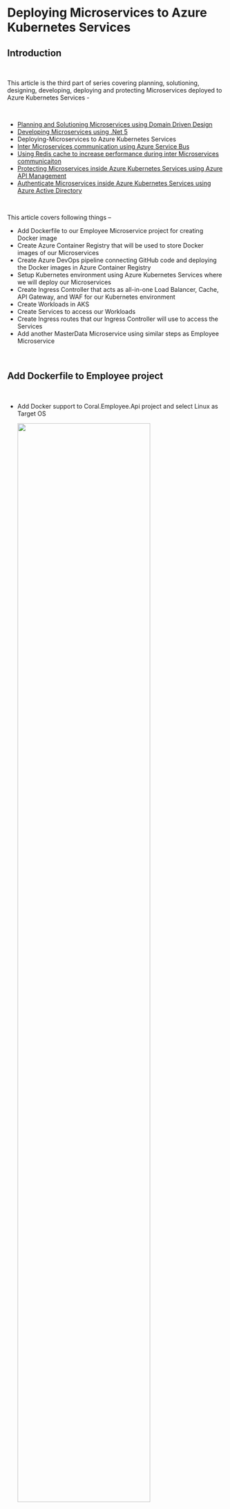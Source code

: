 # Deploying Microservices to Azure Kubernetes Services

## Introduction ##

<br />

This article is the third part of series covering planning, solutioning, designing, developing, deploying and protecting Microservices deployed to Azure Kubernetes Services -

<br />

- [Planning and  Solutioning Microservices using Domain Driven Design](https://github.com/AmanpreetSingh-GitHub/Planning-and-Solutioning-Microservices-using-Domain-Driven-Design)
- [Developing Microservices using .Net 5](https://github.com/AmanpreetSingh-GitHub/Developing-Microservices-using-.Net-5)
- Deploying-Microservices to Azure Kubernetes Services
- [Inter Microservices communication using Azure Service Bus](https://github.com/AmanpreetSingh-GitHub/Inter-Microservices-communication-using-Azure-Service-Bus)
- [Using Redis cache to increase performance during inter Microservices communicaiton](https://github.com/AmanpreetSingh-GitHub/Using-Redis-cache-to-increase-performance-during-inter-Microservices-communicaiton)
- [Protecting Microservices inside Azure Kubernetes Services using Azure API Management](https://github.com/AmanpreetSingh-GitHub/Protecting-Microservices-inside-Azure-Kubernetes-Services-using-Azure-API-Management)
- [Authenticate Microservices inside Azure Kubernetes Services using Azure Active Directory](https://github.com/AmanpreetSingh-GitHub/Authenticate-Microservices-inside-Azure-Kubernetes-Services-using-Azure-Active-Directory)


<br />

This article covers following things –

- Add Dockerfile to our Employee Microservice project for creating Docker image
- Create Azure Container Registry that will be used to store Docker images of our Microservices
- Create Azure DevOps pipeline connecting GitHub code and deploying the Docker images in Azure Container Registry
- Setup Kubernetes environment using Azure Kubernetes Services where we will deploy our Microservices
- Create Ingress Controller that acts as all-in-one Load Balancer, Cache, API Gateway, and WAF for our Kubernetes environment
- Create Workloads in AKS
- Create Services to access our Workloads
- Create Ingress routes that our Ingress Controller will use to access the Services
- Add another MasterData Microservice using similar steps as Employee Microservice

<br />

## Add Dockerfile to Employee project ##

<br />

- Add Docker support to Coral.Employee.Api project and select Linux as Target OS

    <img src="Images/1.PNG" width="80%">
    <img src="Images/2.PNG" width="40%">

<br />

- Below is the code for Dockerfile

	>		#See https://aka.ms/containerfastmode to understand how Visual Studio uses this Dockerfile to build your images for faster debugging.
	>		
	>		FROM mcr.microsoft.com/dotnet/aspnet:5.0 AS base
	>		WORKDIR /app
	>		EXPOSE 80
	>		EXPOSE 443
	>		
	>		FROM mcr.microsoft.com/dotnet/sdk:5.0 AS build
	>		WORKDIR /src
	>		COPY ["Employee/Coral.Employee.Api/Coral.Employee.Api.csproj", "Employee/Coral.Employee.Api/"]
	>		COPY ["Employee/Coral.Employee.Service/Coral.Employee.Service.csproj", "Employee/Coral.Employee.Service/"]
	>		COPY ["Employee/Coral.Employee.Broker/Coral.Employee.Broker.csproj", "Employee/Coral.Employee.Broker/"]
	>		COPY ["Employee/Coral.Employee.Persistance/Coral.Employee.Persistance.csproj", "Employee/Coral.Employee.Persistance/"]
	>		COPY ["Infrastructure/Coral.Infrastructure.CrossCutting/Coral.Infrastructure.CrossCutting.csproj", "Infrastructure/Coral.Infrastructure.CrossCutting/"]
	>		COPY ["Employee/Coral.Employee.Domain/Coral.Employee.Domain.csproj", "Employee/Coral.Employee.Domain/"]
	>		RUN dotnet restore "Employee/Coral.Employee.Api/Coral.Employee.Api.csproj"
	>		COPY . .
	>		WORKDIR "/src/Employee/Coral.Employee.Api"
	>		RUN dotnet build "Coral.Employee.Api.csproj" -c Release -o /app/build
	>		
	>		FROM build AS publish
	>		RUN dotnet publish "Coral.Employee.Api.csproj" -c Release -o /app/publish
	>		
	>		FROM base AS final
	>		WORKDIR /app
	>		COPY --from=publish /app/publish .
	>		ENTRYPOINT ["dotnet", "Coral.Employee.Api.dll"]


<br />

## Create Azure Container Registry that will be used to store Docker images of our Microservices ##

<br />

- Provision Azure Container Registry where we will store Docker images of Employee and other Microservices

    <img src="Images/3.PNG" width="80%">

<br/>

- Below are the basic settings for our ACR

    <img src="Images/4.PNG" width="50%">

<br />

- Below is our ACR 'coralregistry' that we provisioned

    <img src="Images/5.PNG" width="80%">

<br />

## Create Azure DevOps pipeline connecting GitHub code and deploying the Docker images in Azure Container Registry ##

<br />

- Create project 'Coral' in Azure DevOps

    <img src="Images/6.PNG" width="50%">

<br />

- Create pipeline in Azure DevOps to deploy Docker image of Employee Microservice to Azure Container Registry

    <br />

    - Create new service connection to Azure from Azure DevOps

        <img src="Images/7.PNG" width="80%">
        <img src="Images/8.PNG" width="80%">
        <img src="Images/9.PNG" width="80%">

    <br />

    - Create the pipeline for Employee Microservice
    
        <img src="Images/10.PNG" width="80%">

    <br />

    - Choose Classic Editor for our pipeline

        <img src="Images/11.PNG" width="80%">
    
    <br />

    - Connect to the GitHub repo

        <img src="Images/12.PNG" width="80%">
    
    <br />

    - Select Docker template

        <img src="Images/13.PNG" width="80%">
    
    <br />

    - Below are the options for pipeline

        <img src="Images/15.PNG" width="80%">
        <img src="Images/16.PNG" width="80%">
        <img src="Images/17.PNG" width="80%">
    
    <br />

    - Add another build step to copy files for building Docker image

        <img src="Images/18.PNG" width="80%">
        <img src="Images/19.PNG" width="80%">

    <br />

    - Specify settings for Build step

        <img src="Images/20.PNG" width="80%">
    
    <br />

    - Specify settings for Publish step

        <img src="Images/21.PNG" width="80%">
    
    <br />

    - Save the pipeline

        <img src="Images/22.PNG" width="50%">

<br />

- Run the pipeline that will deploy Docker image of Employee service to coralregistry ACR

    <img src="Images/23.PNG" width="80%">
    <img src="Images/24.PNG" width="80%">
    <img src="Images/25.PNG" width="80%">

<br />

## Setup Kubernetes environment using Azure Kubernetes Services ##

<br />

- Provision a new Kubernetes cluster where we will deploy our Microservices

    <img src="Images/26.PNG" width="80%">

<br />

- Choose basic settings for our cluster 'coralaks'

    <img src="Images/27.PNG" width="80%">    
    <img src="Images/28.PNG" width="80%">
    <img src="Images/29.PNG" width="80%">
    <img src="Images/30.PNG" width="80%">
    <img src="Images/31.PNG" width="80%">
    <img src="Images/32.PNG" width="80%">
    <img src="Images/33.PNG" width="80%">

<br />

## Create Ingress Controller that acts as all-in-one Load Balancer, Cache, API Gateway, and WAF for our Kubernetes environment ##

<br />

- We will use Helm to install nginx-ingress

- Create a new namespace 'development' in Kubernetes cluster

    <img src="Images/34.PNG" width="80%">

<br />

- Add the ingress-nginx repository and use Helm to deploy an NGINX ingress controller

    <img src="Images/35.PNG" width="80%">
    <img src="Images/36.PNG" width="80%">

<br >

- Below is the full script for installing Ingress Contoller

	>		az aks get-credentials --resource-group coral --name coralaks
	>		
	>		# Create a namespace for your ingress resources
	>		kubectl create namespace development
	>		
	>		# Add the ingress-nginx repository
	>		helm repo add ingress-nginx https://kubernetes.github.io/ingress-nginx
	>		
	>		# Use Helm to deploy an NGINX ingress controller
	>		helm install nginx-ingress ingress-nginx/ingress-nginx \
	>		    --namespace development \
	>		    --set controller.replicaCount=1 \
	>		    --set controller.nodeSelector."kubernetes\.io/os"=linux \
	>		    --set controller.admissionWebhooks.patch.nodeSelector."kubernetes\.io/os"=linux \
	>		    --set defaultBackend.nodeSelector."kubernetes\.io/os"=linux \

<br />

## Create Workloads in AKS ##

<br />

- Create new Deployment that will deploy Employee Microservice pod

    <img src="Images/37.PNG" width="80%">
    <img src="Images/38.PNG" width="80%">    

<br />

- Below is the full code of deployment.yaml file

	>		apiVersion: apps/v1
	>		kind: Deployment
	>		metadata:
	>		  name: employeeservice-deployment  
	>		  namespace: development
	>		spec:
	>		  replicas: 1
	>		  selector:
	>		    matchLabels:
	>		      app: employeeservice-pod
	>		  template:
	>		    metadata:
	>		      labels:
	>		        app: employeeservice-pod
	>		    spec:
	>		      containers:
	>		      - name: employeeservice-container
	>		        image: coralregistry.azurecr.io/employeeservice:437
	>		        imagePullPolicy: Always
	>		        ports:
	>		        - containerPort: 80

<br />

## Create Services to access our Workloads ##

<br />

- Create a new Cluster IP service to access Employee Microsrevice pod

    <img src="Images/39.PNG" width="80%">
    <img src="Images/40.PNG" width="80%">    

<br />

- Below is the full code of service.yaml file

	>		apiVersion: v1
	>		kind: Service
	>		metadata:
	>		  name: employeeservice-service  
	>		  namespace: development
	>		spec:
	>		  type: ClusterIP
	>		  ports:
	>		  - port: 80
	>		  selector:
	>		    app: employeeservice-pod

<br />

## Create Ingress routes that our Ingress Controller will use to access the Services,  ##

<br />

- Create new ingress route that will be used by Ingress Controller to access the Services

    <img src="Images/41.PNG" width="80%">
    <img src="Images/42.PNG" width="80%">    

<br />

- Below is the full code of ingress.yaml file

	>		apiVersion: networking.k8s.io/beta1v1
	>		kind: Ingress
	>		metadata:
	>		  name: ingress-service
	>		  namespace: development
	>		  annotations:
	>		    kubernetes.io/ingress.class: nginx
	>		    nginx.ingress.kubernetes.io/ssl-redirect: "false"
	>		    nginx.ingress.kubernetes.io/use-regex: "true"
	>		    nginx.ingress.kubernetes.io/rewrite-target: /$2
	>		spec:
	>		  rules:
	>		  - http:
	>		      paths:
	>		      - path: /demo(/|$)(.*)
	>		        pathType: Prefix
	>		        backend:
	>		          serviceName: employeeservice-service
	>		          servicePort: 80

<br />

## Add another MasterData Microservice using similar steps as Employee Microservice ##

<br />

- Use the same approach to implement MasterData Microservice and deploy to AKS (code is uploaded to this GitHub repository)

